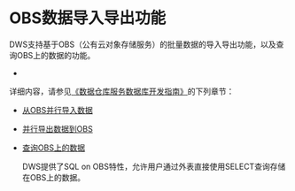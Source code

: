 # OBS数据导入导出功能<a name="dws_01_0114"></a>

DWS支持基于OBS（公有云对象存储服务）的批量数据的导入导出功能，以及查询OBS上的数据的功能。

-   
详细内容，请参见[《数据仓库服务数据库开发指南》](https://support.huaweicloud.com/devg-dws/index.html)的下列章节：

-   [从OBS并行导入数据](https://support.huaweicloud.com/devg-dws/import_from_obs_0001.html)
-   [并行导出数据到OBS](https://support.huaweicloud.com/devg-dws/export_to_obs_0001.html)
-   [查询OBS上的数据](https://support.huaweicloud.com/devg-dws/sql_on_obs_0001.html)

    DWS提供了SQL on OBS特性，允许用户通过外表直接使用SELECT查询存储在OBS上的数据。


